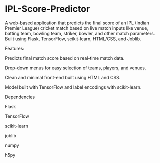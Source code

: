 # IPL-Score-Predictor

A web-based application that predicts the final score of an IPL (Indian Premier League) cricket match based on live match inputs like venue, batting team, bowling team, striker, bowler, and other match parameters. Built using Flask, TensorFlow, scikit-learn, HTML/CSS, and Joblib.





Features:

Predicts final match score based on real-time match data.

Drop-down menus for easy selection of teams, players, and venues.

Clean and minimal front-end built using HTML and CSS.

Model built with TensorFlow and label encodings with scikit-learn.





Dependencies

Flask

TensorFlow

scikit-learn

joblib

numpy

h5py

